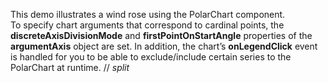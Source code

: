 This demo illustrates a&nbsp;wind rose using the PolarChart component. To&nbsp;specify chart arguments that correspond to&nbsp;cardinal points, the **discreteAxisDivisionMode** and **firstPointOnStartAngle** properties of&nbsp;the **argumentAxis** object are set. In&nbsp;addition, the chart&rsquo;s **onLegendClick** event is&nbsp;handled for you to&nbsp;be&nbsp;able to&nbsp;exclude/include certain series to&nbsp;the PolarChart at&nbsp;runtime.
// _split_